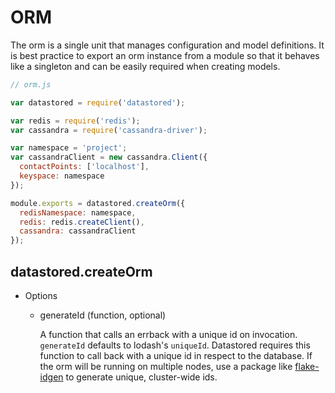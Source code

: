 ORM
===

The orm is a single unit that manages configuration and model definitions. It is best practice to export an orm instance from a module so that it behaves like a singleton and can be easily required when creating models.

```js
// orm.js

var datastored = require('datastored');

var redis = require('redis');
var cassandra = require('cassandra-driver');

var namespace = 'project';
var cassandraClient = new cassandra.Client({
  contactPoints: ['localhost'],
  keyspace: namespace
});

module.exports = datastored.createOrm({
  redisNamespace: namespace,
  redis: redis.createClient(),
  cassandra: cassandraClient
});
```

## datastored.createOrm

- Options
  - generateId (function, optional)

    A function that calls an errback with a unique id on invocation. `generateId` defaults to lodash's `uniqueId`. Datastored requires this function to call back with a unique id in respect to the database. If the orm will be running on multiple nodes, use a package like [flake-idgen](https://github.com/T-PWK/flake-idgen) to generate unique, cluster-wide ids.
